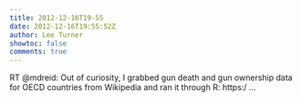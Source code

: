 ```yaml
---
title: 2012-12-16T19-55
date: 2012-12-16T19:55:52Z
author: Lee Turner
showtoc: false
comments: true
---
```


RT @mdreid: Out of curiosity, I grabbed gun death and gun ownership data for OECD countries from Wikipedia and ran it through R: https:/ ...

